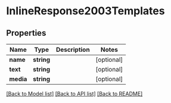 # InlineResponse2003Templates

## Properties
Name | Type | Description | Notes
------------ | ------------- | ------------- | -------------
**name** | **string** |  | [optional] 
**text** | **string** |  | [optional] 
**media** | **string** |  | [optional] 

[[Back to Model list]](../../README.md#documentation-for-models) [[Back to API list]](../../README.md#documentation-for-api-endpoints) [[Back to README]](../../README.md)


